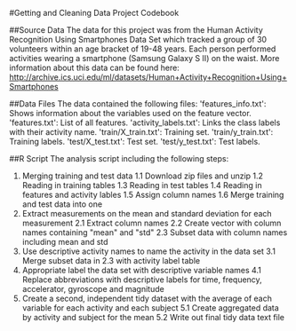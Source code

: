 #Getting and Cleaning Data Project Codebook

##Source Data
The data for this project was from the Human Activity Recognition Using Smartphones Data Set which tracked a group of 30 volunteers within an age bracket of 19-48 years. Each person performed activities wearing a smartphone (Samsung Galaxy S II) on the waist.
More information about this data can be found here: http://archive.ics.uci.edu/ml/datasets/Human+Activity+Recognition+Using+Smartphones

##Data Files
The data contained the following files:
'features_info.txt': Shows information about the variables used on the feature vector.
'features.txt': List of all features.
'activity_labels.txt': Links the class labels with their activity name.
'train/X_train.txt': Training set.
'train/y_train.txt': Training labels.
'test/X_test.txt': Test set.
'test/y_test.txt': Test labels.

##R Script
The analysis script including the following steps:
1. Merging training and test data
  1.1 Download zip files and unzip
  1.2 Reading in training tables
  1.3 Reading in test tables
  1.4 Reading in features and activity lables
  1.5 Assign column names
  1.6 Merge training and test data into one
2. Extract measurements on the mean and standard deviation for each measurement
  2.1 Extract column names
  2.2 Create vector with column names containing "mean" and "std"
  2.3 Subset data with column names including mean and std
3. Use descriptive activity names to name the activity in the data set 
  3.1 Merge subset data in 2.3 with activity label table
4. Appropriate label the data set with descriptive variable names
  4.1 Replace abbreviations with descriptive labels for time, frequency, accelerator, gyroscope and magnitude
5. Create a second, independent tidy dataset with the average of each variable for each activity and each subject
  5.1 Create aggregated data by activity and subject for the mean 
  5.2 Write out final tidy data text file
